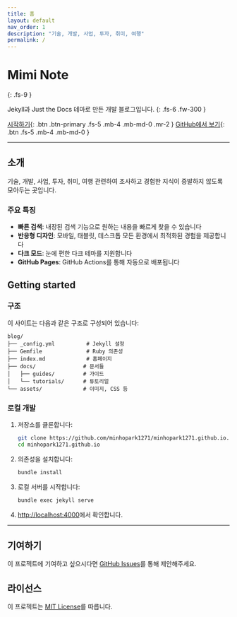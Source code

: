 ```yaml
---
title: 홈
layout: default
nav_order: 1
description: "기술, 개발, 사업, 투자, 취미, 여행"
permalink: /
---
```


# Mimi Note

{: .fs-9 }

Jekyll과 Just the Docs 테마로 만든 개발 블로그입니다.
{: .fs-6 .fw-300 }

[시작하기](#getting-started){: .btn .btn-primary .fs-5 .mb-4 .mb-md-0 .mr-2 }
[GitHub에서 보기](https://github.com/minhopark1271/minhopark1271.github.io){: .btn .fs-5 .mb-4 .mb-md-0 }

---

## 소개

기술, 개발, 사업, 투자, 취미, 여행 관련하여 조사하고 경험한 지식이 증발하지 않도록 모아두는 곳입니다.

### 주요 특징

- **빠른 검색**: 내장된 검색 기능으로 원하는 내용을 빠르게 찾을 수 있습니다
- **반응형 디자인**: 모바일, 태블릿, 데스크톱 모든 환경에서 최적화된 경험을 제공합니다
- **다크 모드**: 눈에 편한 다크 테마를 지원합니다
- **GitHub Pages**: GitHub Actions를 통해 자동으로 배포됩니다

## Getting started

### 구조

이 사이트는 다음과 같은 구조로 구성되어 있습니다:

```
blog/
├── _config.yml          # Jekyll 설정
├── Gemfile              # Ruby 의존성
├── index.md             # 홈페이지
├── docs/               # 문서들
│   ├── guides/         # 가이드
│   └── tutorials/      # 튜토리얼
└── assets/             # 이미지, CSS 등
```

### 로컬 개발

1. 저장소를 클론합니다:
   ```bash
   git clone https://github.com/minhopark1271/minhopark1271.github.io.git
   cd minhopark1271.github.io
   ```

2. 의존성을 설치합니다:
   ```bash
   bundle install
   ```

3. 로컬 서버를 시작합니다:
   ```bash
   bundle exec jekyll serve
   ```

4. [http://localhost:4000](http://localhost:4000)에서 확인합니다.

---

## 기여하기

이 프로젝트에 기여하고 싶으시다면 [GitHub Issues](https://github.com/minhopark1271/minhopark1271.github.io/issues)를 통해 제안해주세요.

## 라이선스

이 프로젝트는 [MIT License](https://github.com/just-the-docs/just-the-docs/blob/main/LICENSE.txt)를 따릅니다.

